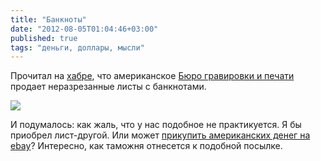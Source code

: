 ```yaml
---
title: "Банкноты"
date: "2012-08-05T01:04:46+03:00"
published: true
tags: "деньги, доллары, мысли"
---
```


Прочитал на [хабре](http://habrahabr.ru/post/149030/), что американское [Бюро гравировки и печати](http://www.moneyfactorystore.gov/uncutcurrency.aspx) продает неразрезанные листы с банкнотами.

![](http://c358655.r55.cf1.rackcdn.com/50bucks.png)

И подумалось: как жаль, что у нас подобное не практикуется. Я бы приобрел лист-другой.
Или может [прикупить американских денег на ebay](http://www.ebay.com/itm/8-UNCUT-SHEET-1-1X8-Legal-1-DOLLAR-Real-USA-Currency-NICE-Rare-LEGAL-Money-/110928669813?pt=LH_DefaultDomain_0&hash=item19d3dd2c75#ht_736wt_908)? Интересно, как таможня отнесется к подобной посылке.